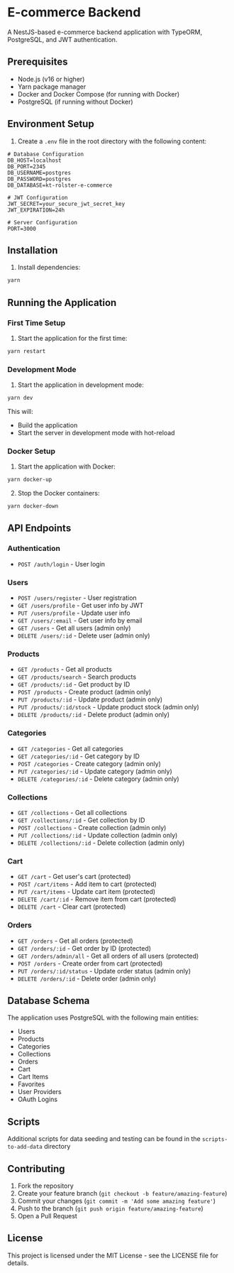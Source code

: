 # E-commerce Backend

A NestJS-based e-commerce backend application with TypeORM, PostgreSQL, and JWT authentication.

## Prerequisites

- Node.js (v16 or higher)
- Yarn package manager
- Docker and Docker Compose (for running with Docker)
- PostgreSQL (if running without Docker)

## Environment Setup

1. Create a `.env` file in the root directory with the following content:

```env
# Database Configuration
DB_HOST=localhost
DB_PORT=2345
DB_USERNAME=postgres
DB_PASSWORD=postgres
DB_DATABASE=kt-rolster-e-commerce

# JWT Configuration
JWT_SECRET=your_secure_jwt_secret_key
JWT_EXPIRATION=24h

# Server Configuration
PORT=3000
```

## Installation

1. Install dependencies:
```bash
yarn
```

## Running the Application

### First Time Setup

1. Start the application for the first time:
```bash
yarn restart
```

### Development Mode

1. Start the application in development mode:
```bash
yarn dev
```

This will:
- Build the application
- Start the server in development mode with hot-reload

### Docker Setup

1. Start the application with Docker:
```bash
yarn docker-up
```

2. Stop the Docker containers:
```bash
yarn docker-down
```

## API Endpoints

### Authentication
- `POST /auth/login` - User login

### Users
- `POST /users/register` - User registration
- `GET /users/profile` - Get user info by JWT
- `PUT /users/profile` - Update user info
- `GET /users/:email` - Get user info by email
- `GET /users` - Get all users (admin only)
- `DELETE /users/:id` - Delete user (admin only)

### Products
- `GET /products` - Get all products
- `GET /products/search` - Search products
- `GET /products/:id` - Get product by ID
- `POST /products` - Create product (admin only)
- `PUT /products/:id` - Update product (admin only)
- `PUT /products/:id/stock` - Update product stock (admin only)
- `DELETE /products/:id` - Delete product (admin only)

### Categories
- `GET /categories` - Get all categories
- `GET /categories/:id` - Get category by ID
- `POST /categories` - Create category (admin only)
- `PUT /categories/:id` - Update category (admin only)
- `DELETE /categories/:id` - Delete category (admin only)

### Collections
- `GET /collections` - Get all collections
- `GET /collections/:id` - Get collection by ID
- `POST /collections` - Create collection (admin only)
- `PUT /collections/:id` - Update collection (admin only)
- `DELETE /collections/:id` - Delete collection (admin only)

### Cart
- `GET /cart` - Get user's cart (protected)
- `POST /cart/items` - Add item to cart (protected)
- `PUT /cart/items` - Update cart item (protected)
- `DELETE /cart/:id` - Remove item from cart (protected)
- `DELETE /cart` - Clear cart (protected)

### Orders
- `GET /orders` - Get all orders (protected)
- `GET /orders/:id` - Get order by ID (protected)
- `GET /orders/admin/all` - Get all orders of all users (protected)
- `POST /orders` - Create order from cart (protected)
- `PUT /orders/:id/status` - Update order status (admin only)
- `DELETE /orders/:id` - Delete order (admin only)

## Database Schema

The application uses PostgreSQL with the following main entities:
- Users
- Products
- Categories
- Collections
- Orders
- Cart
- Cart Items
- Favorites
- User Providers
- OAuth Logins

## Scripts

Additional scripts for data seeding and testing can be found in the `scripts-to-add-data` directory

## Contributing

1. Fork the repository
2. Create your feature branch (`git checkout -b feature/amazing-feature`)
3. Commit your changes (`git commit -m 'Add some amazing feature'`)
4. Push to the branch (`git push origin feature/amazing-feature`)
5. Open a Pull Request

## License

This project is licensed under the MIT License - see the LICENSE file for details.